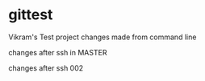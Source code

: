 # gittest
Vikram's Test project changes made from command line

changes after ssh in MASTER 

changes after ssh 002